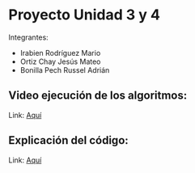 # Proyecto Unidad 3 y 4

Integrantes:
- Irabien Rodríguez Mario
- Ortiz Chay Jesús Mateo
- Bonilla Pech Russel Adrián

## Video ejecución de los algoritmos:
Link: [Aquí](https://youtu.be/0nkL2dz7slk)

## Explicación del código:
Link: [Aquí](https://youtu.be/eTCOvhbI2xw)
